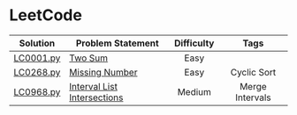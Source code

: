 # LeetCode

|  Solution   | Problem Statement             | Difficulty |      Tags       |
|:-----------:|-------------------------------|:----------:|:---------------:|
| [LC0001.py] | [Two Sum]                     |    Easy    |                 |
| [LC0268.py] | [Missing Number]              |    Easy    |   Cyclic Sort   |
| [LC0968.py] | [Interval List Intersections] |   Medium   | Merge Intervals |

[//]: # (Solutions)

[LC0001.py]: Solutions/LC0001.py?ts=4
[Two Sum]: https://leetcode.com/problems/two-sum/

[LC0268.py]: Solutions/LC0268.py?ts=4
[Missing Number]: https://leetcode.com/problems/missing-number/

[LC0968.py]: Solutions/LC0968.py?ts=4
[Interval List Intersections]: https://leetcode.com/problems/interval-list-intersections/